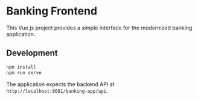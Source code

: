 # Banking Frontend

This Vue.js project provides a simple interface for the modernized banking application.

## Development

```bash
npm install
npm run serve
```

The application expects the backend API at `http://localhost:8081/banking-app/api`.
